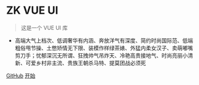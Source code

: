 <!-- ![logo](_media/icon.svg) -->

# ZK VUE UI

> 这是一个 VUE UI 库

* 高端大气上档次、低调奢华有内涵、奔放洋气有深度、简约时尚国际范、低端粗俗甩节操、土憋矫情无下限、装模作样绿茶婊、外猛内柔女汉子、卖萌嘟嘴剪刀手；忧郁深沉无所谓、狂拽帅气吊炸天、冷艳高贵接地气、时尚亮丽小清新、可爱乡村非主流、贵族王朝杀马特、提莫团战必须死

[GitHub](https://github.com/zfowed/zk-vue-ui)
[开始](?id=hello-world)
<!-- [Get Started](#quick-start) -->